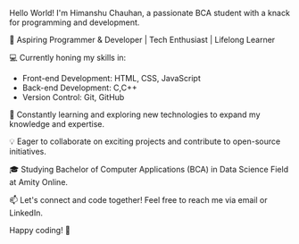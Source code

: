  Hello World! I'm Himanshu Chauhan, a passionate BCA student with a knack for programming and development.

🚀 Aspiring Programmer & Developer | Tech Enthusiast | Lifelong Learner

💻 Currently honing my skills in:
   - Front-end Development: HTML, CSS, JavaScript
   - Back-end Development: C,C++
   - Version Control: Git, GitHub

🌱 Constantly learning and exploring new technologies to expand my knowledge and expertise.

💡 Eager to collaborate on exciting projects and contribute to open-source initiatives.

🎓 Studying Bachelor of Computer Applications (BCA) in Data Science Field at Amity Online.

📫 Let's connect and code together! Feel free to reach me via email or LinkedIn.


Happy coding! 🚀 
